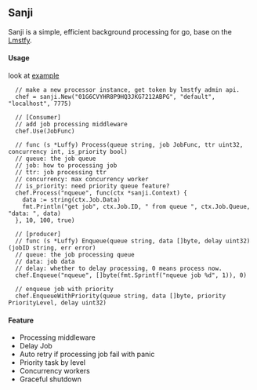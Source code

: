 ## Sanji

Sanji is a simple, efficient background processing for go, base on the [Lmstfy](https://github.com/bitleak/lmstfy).

#### Usage

look at [example](https://github.com/xEasy/sanji/tree/main/example)

```golang
  // make a new processor instance, get token by lmstfy admin api.
  chef = sanji.New("01G6CVYHR8P9HQ3JKG7212ABPG", "default", "localhost", 7775)

  // [Consumer]
  // add job processing middleware
  chef.Use(JobFunc)

  // func (s *Luffy) Process(queue string, job JobFunc, ttr uint32, concurrency int, is_priority bool)
  // queue: the job queue
  // job: how to processing job
  // ttr: job processing ttr
  // concurrency: max concurrency worker
  // is_priority: need priority queue feature?
  chef.Process("nqueue", func(ctx *sanji.Context) {
    data := string(ctx.Job.Data)
    fmt.Println("get job", ctx.Job.ID, " from queue ", ctx.Job.Queue, "data: ", data)
  }, 10, 100, true)
  
  // [producer]
  // func (s *Luffy) Enqueue(queue string, data []byte, delay uint32) (jobID string, err error)
  // queue: the job processing queue
  // data: job data
  // delay: whether to delay processing, 0 means process now.
  chef.Enqueue("nqueue", []byte(fmt.Sprintf("nqueue job %d", 1)), 0)
  
  // enqueue job with priority
  chef.EnqueueWithPriority(queue string, data []byte, priority PriorityLevel, delay uint32)
```

#### Feature

- Processing middleware
- Delay Job
- Auto retry if processing job fail with panic
- Priority task by level
- Concurrency workers
- Graceful shutdown
